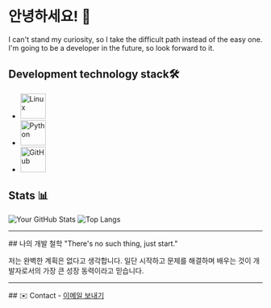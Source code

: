 <h1>안녕하세요! 👋</h1>
<p>
  I can't stand my curiosity, so I take the difficult path instead of the easy one.<br>
  I'm going to be a developer in the future, so look forward to it.
</p>

## Development technology stack🛠️
- <img src="https://cdn.jsdelivr.net/gh/devicons/devicon@latest/icons/linux/linux-original.svg" width="50" alt="Linux" />
- <img src="https://cdn.jsdelivr.net/gh/devicons/devicon@latest/icons/python/python-original-wordmark.svg" width="50" alt="Python" />
- <img src="https://cdn.jsdelivr.net/gh/devicons/devicon@latest/icons/github/github-original-wordmark.svg" width="50" alt="GitHub" />

## Stats 📊
![Your GitHub Stats](https://github-readme-stats.vercel.app/api?username=Lukascruise&show_icons=true&theme=nord)
![Top Langs](https://github-readme-stats.vercel.app/api/top-langs/?username=Lukascruise&layout=compact&theme=nord)

<hr>
## 나의 개발 철학
"There's no such thing, just start."

저는 완벽한 계획은 없다고 생각합니다. 일단 시작하고 문제를 해결하며 배우는 것이 개발자로서의 가장 큰 성장 동력이라고 믿습니다.

<hr>
## ✉️ Contact
- <a href="mailto:rmeo4692@gmail.com">이메일 보내기</a>
